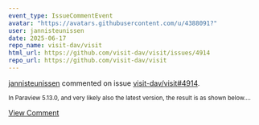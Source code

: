 ```yaml
---
event_type: IssueCommentEvent
avatar: "https://avatars.githubusercontent.com/u/4388091?"
user: jannisteunissen
date: 2025-06-17
repo_name: visit-dav/visit
html_url: https://github.com/visit-dav/visit/issues/4914
repo_url: https://github.com/visit-dav/visit
---
```


<a href='https://github.com/jannisteunissen' target='_blank'>jannisteunissen</a> commented on issue <a href='https://github.com/visit-dav/visit/issues/4914' target='_blank'>visit-dav/visit#4914</a>.

<small>In Paraview 5.13.0, and very likely also the latest version, the result is as shown below....</small>

<a href='https://github.com/visit-dav/visit/issues/4914' target='_blank'>View Comment</a>
